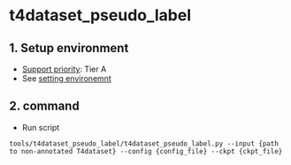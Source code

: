 # t4dataset_pseudo_label
## 1. Setup environment

- [Support priority](https://github.com/tier4/autoware-ml/blob/main/docs/design/autoware_ml_design.md?#support-priority): Tier A
- See [setting environemnt](/tools/setting_environment/)

## 2. command

- Run script

```
tools/t4dataset_pseudo_label/t4dataset_pseudo_label.py --input {path to non-annotated T4dataset} --config {config_file} --ckpt {ckpt_file}
```
